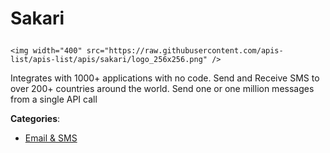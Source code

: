 # Sakari<p align="center">
    <img width="400" src="https://raw.githubusercontent.com/apis-list/apis-list/apis/sakari/logo_256x256.png" />
</p>

Integrates with 1000+ applications with no code. Send and Receive SMS to over 200+ countries around the world.  Send one or one million messages from a single API call

**Categories**:

- [Email & SMS](https://github/apis-list/apis-list#email-and-sms)





